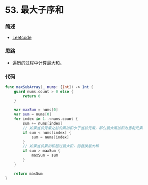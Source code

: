 # 53. 最大子序和


### 简述

- [Leetcode](https://leetcode-cn.com/problems/maximum-subarray/)

### 思路

- 遍历的过程中计算最大和。

### 代码


```swift
func maxSubArray(_ nums: [Int]) -> Int {
    guard nums.count > 0 else {
        return 0
    }
    
    var maxSum = nums[0]
    var sum = nums[0]
    for index in 1..<nums.count {
        sum += nums[index]
        // 如果当前元素之前的累加和小于当前元素，那么最大累加和为当前元素
        if sum < nums[index] {
            sum = nums[index]
        }
        // 如果当前累加和超过最大和，则替换最大和
        if sum > maxSum {
            maxSum = sum
        }
    }
    
    return maxSum
}
```

